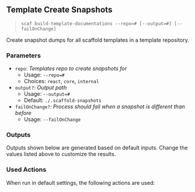 ## Template Create Snapshots

> `scaf build-template-documentations --repo=# [--output=#] [--failOnChange] `

Create snapshot dumps for all scaffold templates in a template repository.

### Parameters

* `repo`: _Templates repo to create snapshots for_
  * Usage: `--repo=#`
  * Choices: `react`, `core`, `internal`
* `output?`: _Output path_
  * Usage: `--output=#`
  * Default: `./.scaffold-snapshots`
* `failOnChange?`: _Process should fail when a snapshot is different than before_
  * Usage: `--failOnChange`

### Outputs

Outputs shown below are generated based on default inputs.
Change the values listed above to customize the results.


### Used Actions

When run in default settings, the following actions are used:

```

```